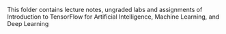 This folder contains lecture notes, ungraded labs and assignments of
Introduction to TensorFlow for Artificial Intelligence,
Machine Learning, and Deep Learning

